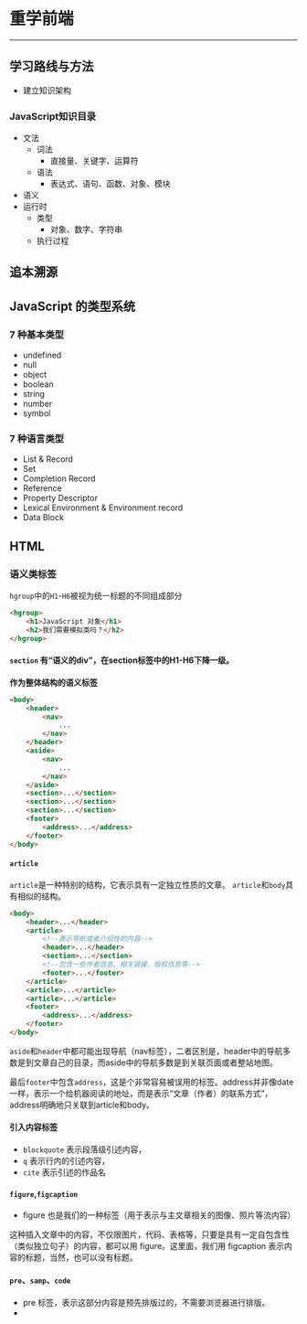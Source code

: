 # 重学前端

---

## 学习路线与方法

+ 建立知识架构

### JavaScript知识目录

+ 文法
	+ 词法
		+ 直接量、关键字、运算符 
	+ 语法 
		+ 表达式、语句、函数、对象、模块
+ 语义
+ 运行时
	+ 类型
		+ 对象、数字、字符串 
	+ 执行过程 

## 追本溯源


## JavaScript 的类型系统 

### 7 种基本类型 

+ undefined
+ null
+ object
+ boolean
+ string
+ number
+ symbol

### 7 种语言类型

+ List & Record
+ Set
+ Completion Record
+ Reference
+ Property Descriptor
+ Lexical Environment & Environment record
+ Data Block

## HTML

### 语义类标签


`hgroup`中的`H1`-`H6`被视为统一标题的不同组成部分

```HTML
<hgroup>
	<h1>JavaScript 对象</h1>
	<h2>我们需要模拟类吗？</h2>
</hgroup>
```

#### `section` 有“语义的div”，在section标签中的H1-H6下降一级。

**作为整体结构的语义标签**

```HTML
<body>
	<header>
		<nav>
			...
		</nav>
	</header>
	<aside>
		<nav>
			...
		</nav>
	</aside>
	<section>...</section>
	<section>...</section>
	<section>...</section>
	<footer>
		<address>...</address>
	</footer>
</body>
```

#### `article`

`article`是一种特别的结构，它表示具有一定独立性质的文章。 `article`和`body`具有相似的结构。

```HTML
<body>
	<header>...</header>
	<article>
		<!--表示导航或者介绍性的内容-->
		<header>...</header>
		<section>...</section>
		<!--包含一些作者信息、相关链接、版权信息等-->
		<footer>...</footer>
	</article>
	<article>...</article>
	<article>...</article>
	<footer>
		<address>...</address>
	</footer>
</body>
```

`aside`和`header`中都可能出现导航（nav标签），二者区别是，header中的导航多数是到文章自己的目录，而aside中的导航多数是到关联页面或者整站地图。

最后`footer`中包含`address`，这是个非常容易被误用的标签。address并非像date一样，表示一个给机器阅读的地址，而是表示“文章（作者）的联系方式”，address明确地只关联到article和body。

#### 引入内容标签

+ `blockquote` 表示段落级引述内容，
+ `q` 表示行内的引述内容，
+ `cite` 表示引述的作品名

#### `figure`,`figcaption`

+ figure 也是我们的一种标签（用于表示与主文章相关的图像、照片等流内容）

这种插入文章中的内容，不仅限图片，代码、表格等，只要是具有一定自包含性（类似独立句子）的内容，都可以用 figure。这里面，我们用 figcaption 表示内容的标题，当然，也可以没有标题。

#### `pre`、`samp`、`code`

+ pre 标签，表示这部分内容是预先排版过的，不需要浏览器进行排版。
+ 

